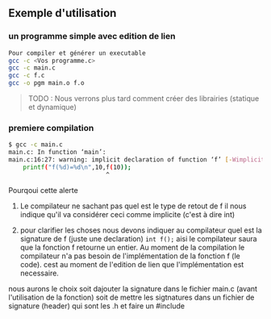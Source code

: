 
## Exemple d'utilisation

### un programme simple avec edition de lien

```bash
Pour compiler et générer un executable
gcc -c <Vos programme.c> 
gcc -c main.c
gcc -c f.c
gcc -o pgm main.o f.o
```
> TODO : Nous verrons plus tard comment créer des librairies (statique et dynamique)

 
### premiere compilation

```bash
$ gcc -c main.c 
main.c: In function ‘main’:
main.c:16:27: warning: implicit declaration of function ‘f’ [-Wimplicit-function-declaration]
    printf("f(%d)=%d\n",10,f(10));
                           ^
```
Pourqoui cette alerte

1. Le compilateur ne sachant pas quel est le type de retout de f il nous indique qu'il va considérer ceci comme implicite (c'est à dire int)

2. pour clarifier les choses nous devons indiquer au compilateur quel est la signature de f (juste une declaration) `int f();` aisi le compilateur saura que la fonction f retourne un entier. Au moment de la compilation le compilateur n'a pas besoin de l'implémentation de la fonction f (le code). cest au moment de l'edition de lien que l'implémentation est necessaire.

nous aurons le choix soit dajouter la signature dans le fichier main.c (avant l'utilisation de la fonction) soit de mettre les sigtnatures dans un fichier de signature (header) qui sont les .h et faire un #include





